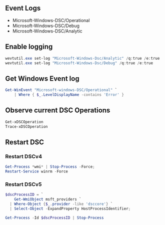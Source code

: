 ## Event Logs
- Microsoft-Windows-DSC/Operational
- Microsoft-Windows-DSC/Debug
- Microsoft-Windows-DSC/Analytic

## Enable logging
```powershell
wevtutil.exe set-log "Microsoft-Windows-Dsc/Analytic" /q:true /e:true
wevtutil.exe set-log "Microsoft-Windows-Dsc/Debug" /q:true /e:true
```

## Get Windows Event log
```powershell
Get-WinEvent "Microsoft-windows-DSC/Operational" `
    | Where { $_.LevelDisplayName -contains 'Error' }
```

## Observe current DSC Operations
```powershell
Get-xDSCOperation
Trace-xDSCOperation
```

## Restart DSC

### Restart DSCv4
```powershell
Get-Process *wmi* | Stop-Process -Force;
Restart-Service winrm -Force
```

### Restart DSCv5
```powershell
$dscProcessID = `
    Get-WmiObject msft_providers `
  | Where-Object {$_.provider -like 'dsccore'} `
  | Select-Object -ExpandProperty HostProcessIdentifier;

Get-Process -Id $dscProcessID | Stop-Process
```
